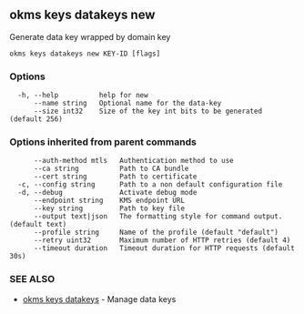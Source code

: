 ## okms keys datakeys new

Generate data key wrapped by domain key

```
okms keys datakeys new KEY-ID [flags]
```

### Options

```
  -h, --help          help for new
      --name string   Optional name for the data-key
      --size int32    Size of the key int bits to be generated (default 256)
```

### Options inherited from parent commands

```
      --auth-method mtls   Authentication method to use
      --ca string          Path to CA bundle
      --cert string        Path to certificate
  -c, --config string      Path to a non default configuration file
  -d, --debug              Activate debug mode
      --endpoint string    KMS endpoint URL
      --key string         Path to key file
      --output text|json   The formatting style for command output. (default text)
      --profile string     Name of the profile (default "default")
      --retry uint32       Maximum number of HTTP retries (default 4)
      --timeout duration   Timeout duration for HTTP requests (default 30s)
```

### SEE ALSO

* [okms keys datakeys](okms_keys_datakeys.md)	 - Manage data keys

